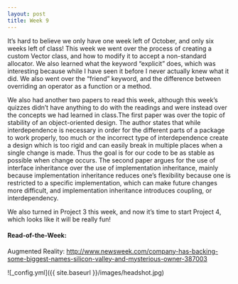 ```yaml
---
layout: post
title: Week 9
---
```


It’s hard to believe we only have one week left of October, and only six weeks left of class! This week we went over the process of creating a custom Vector class, and how to modify it to accept a non-standard allocator. We also learned what the keyword “explicit” does, which was interesting because while I have seen it before I never actually knew what it did. We also went over the “friend” keyword, and the difference between overriding an operator as a function or a method. 

We also had another two papers to read this week, although this week’s quizzes didn’t have anything to do with the readings and were instead over the concepts we had learned in class.The first paper was over the topic of stability of an object-oriented design. The author states that while interdependence is necessary in order for the different parts of a package to work properly, too much or the incorrect type of interdependence create a design which is too rigid and can easily break in multiple places when a single change is made. Thus the goal is for our code to be as stable as possible when change occurs. The second paper argues for the use of interface inheritance over the use of implementation inheritance, mainly because implementation inheritance reduces one’s flexibility because one is restricted to a specific implementation, which can make future changes more difficult, and implementation inheritance introduces coupling, or interdependency. 

We also turned in Project 3 this week, and now it’s time to start Project 4, which looks like it will be really fun!

#### Read-of-the-Week: 
Augmented Reality:
http://www.newsweek.com/company-has-backing-some-biggest-names-silicon-valley-and-mysterious-owner-387003


![_config.yml]({{ site.baseurl }}/images/headshot.jpg)
